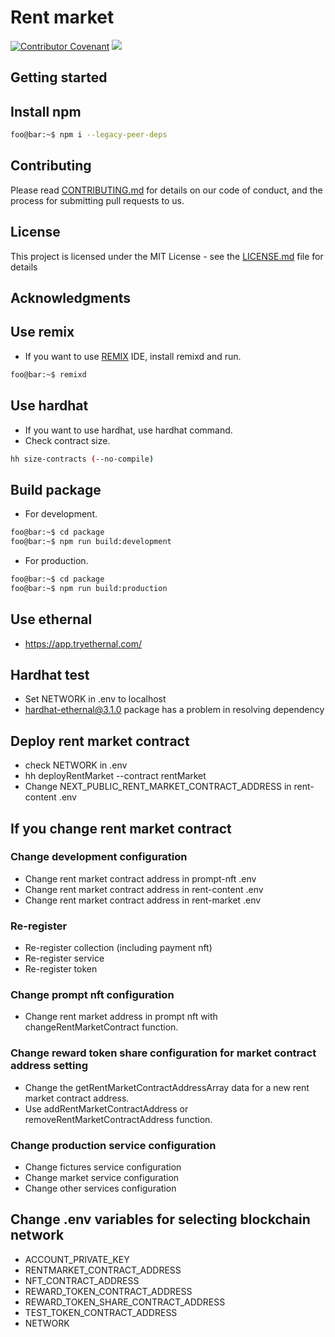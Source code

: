 # Rent market

[![Contributor Covenant](https://img.shields.io/badge/Contributor%20Covenant-2.1-4baaaa.svg)](CODE_OF_CONDUCT.md)
<a href="http://www.repostatus.org/#active"><img src="http://www.repostatus.org/badges/latest/active.svg" /></a>

## Getting started

## Install npm

```bash
foo@bar:~$ npm i --legacy-peer-deps
```

## Contributing

Please read [CONTRIBUTING.md](CONTRIBUTING.md) for details on our code of conduct, and the process for submitting pull requests to us.

## License

This project is licensed under the MIT License - see the [LICENSE.md](LICENSE.md) file for details

## Acknowledgments

## Use remix

- If you want to use [REMIX](https://remix.ethereum.org/) IDE, install remixd and run.

```bash
foo@bar:~$ remixd
```

## Use hardhat

- If you want to use hardhat, use hardhat command.
- Check contract size.

```bash
hh size-contracts (--no-compile)
```

## Build package

- For development.

```bash
foo@bar:~$ cd package
foo@bar:~$ npm run build:development
```

- For production.

```bash
foo@bar:~$ cd package
foo@bar:~$ npm run build:production
```

## Use ethernal

- https://app.tryethernal.com/

## Hardhat test

- Set NETWORK in .env to localhost
- hardhat-ethernal@3.1.0 package has a problem in resolving dependency

## Deploy rent market contract

- check NETWORK in .env
- hh deployRentMarket --contract rentMarket
- Change NEXT_PUBLIC_RENT_MARKET_CONTRACT_ADDRESS in rent-content .env

## If you change rent market contract

### Change development configuration

- Change rent market contract address in prompt-nft .env
- Change rent market contract address in rent-content .env
- Change rent market contract address in rent-market .env

### Re-register

- Re-register collection (including payment nft)
- Re-register service
- Re-register token

### Change prompt nft configuration

- Change rent market address in prompt nft with changeRentMarketContract function.

### Change reward token share configuration for market contract address setting

- Change the getRentMarketContractAddressArray data for a new rent market contract address.
- Use addRentMarketContractAddress or removeRentMarketContractAddress function.

### Change production service configuration

- Change fictures service configuration
- Change market service configuration
- Change other services configuration

## Change .env variables for selecting blockchain network

- ACCOUNT_PRIVATE_KEY
- RENTMARKET_CONTRACT_ADDRESS
- NFT_CONTRACT_ADDRESS
- REWARD_TOKEN_CONTRACT_ADDRESS
- REWARD_TOKEN_SHARE_CONTRACT_ADDRESS
- TEST_TOKEN_CONTRACT_ADDRESS
- NETWORK